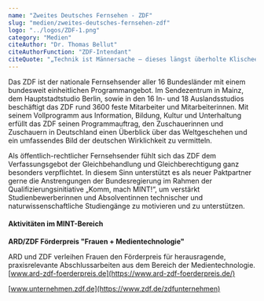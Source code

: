 ```yaml
---
name: "Zweites Deutsches Fernsehen - ZDF"
slug: "medien/zweites-deutsches-fernsehen-zdf"
logo: "../logos/ZDF-1.png"
category: "Medien"
citeAuthor: "Dr. Thomas Bellut"
citeAuthorFunction: "ZDF-Intendant"
citeQuote: "„Technik ist Männersache – dieses längst überholte Klischee prägt leider noch immer unsere Berufswelt. Das muss sich ändern. Der Pakt für Frauen in MINT-Berufen leistet viel dafür, das Image dieser Berufe in der Gesellschaft zu ändern. Im ZDF haben wir viele spannende medientechnische Berufe und gute Entwicklungsmöglichkeiten. Und hoffentlich bald auch mehr Technikerinnen und Ingenieurinnen!”"
---
```


Das ZDF ist der nationale Fernsehsender aller 16 Bundesländer mit einem bundesweit einheitlichen Programmangebot. Im Sendezentrum in Mainz, dem Hauptstadtstudio Berlin, sowie in den 16 In- und 18 Auslandsstudios beschäftigt das ZDF rund 3600 feste Mitarbeiter und Mitarbeiterinnen. Mit seinem Vollprogramm aus Information, Bildung, Kultur und Unterhaltung erfüllt das ZDF seinen Programmauftrag, den Zuschauerinnen und Zuschauern in Deutschland einen Überblick über das Weltgeschehen und ein umfassendes Bild der deutschen Wirklichkeit zu vermitteln.

Als öffentlich-rechtlicher Fernsehsender fühlt sich das ZDF dem Verfassungsgebot der Gleichbehandlung und Gleichberechtigung ganz besonders verpflichtet. In diesem Sinn unterstützt es als neuer Paktpartner gerne die Anstrengungen der Bundesregierung im Rahmen der Qualifizierungsinitiative „Komm, mach MINT!“, um verstärkt Studienbewerberinnen und Absolventinnen technischer und naturwissenschaftliche Studiengänge zu motivieren und zu unterstützen.

#### Aktivitäten im MINT-Bereich

**ARD/ZDF Förderpreis "Frauen + Medientechnologie"**

ARD und ZDF verleihen Frauen den Förderpreis für herausragende, praxisrelevante Abschlussarbeiten aus dem Bereich der Medientechnologie. [www.ard-zdf-foerderpreis.de](https://www.ard-zdf-foerderpreis.de/)

[www.unternehmen.zdf.de](https://www.zdf.de/zdfunternehmen)
